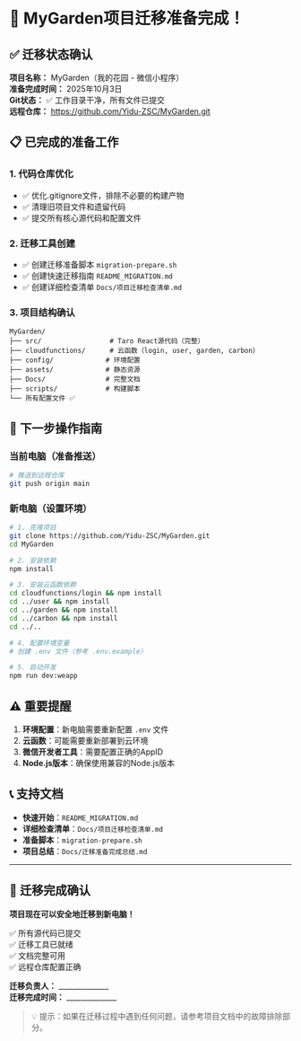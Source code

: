 # 🎉 MyGarden项目迁移准备完成！

## ✅ 迁移状态确认

**项目名称：** MyGarden（我的花园 - 微信小程序）  
**准备完成时间：** 2025年10月3日  
**Git状态：** ✅ 工作目录干净，所有文件已提交  
**远程仓库：** https://github.com/Yidu-ZSC/MyGarden.git

## 📋 已完成的准备工作

### 1. 代码仓库优化
- ✅ 优化.gitignore文件，排除不必要的构建产物
- ✅ 清理旧项目文件和遗留代码
- ✅ 提交所有核心源代码和配置文件

### 2. 迁移工具创建
- ✅ 创建迁移准备脚本 `migration-prepare.sh`
- ✅ 创建快速迁移指南 `README_MIGRATION.md`
- ✅ 创建详细检查清单 `Docs/项目迁移检查清单.md`

### 3. 项目结构确认
```
MyGarden/
├── src/                 # Taro React源代码（完整）
├── cloudfunctions/      # 云函数（login, user, garden, carbon）
├── config/             # 环境配置
├── assets/             # 静态资源
├── Docs/               # 完整文档
├── scripts/            # 构建脚本
└── 所有配置文件 ✅
```

## 🚀 下一步操作指南

### 当前电脑（准备推送）
```bash
# 推送到远程仓库
git push origin main
```

### 新电脑（设置环境）
```bash
# 1. 克隆项目
git clone https://github.com/Yidu-ZSC/MyGarden.git
cd MyGarden

# 2. 安装依赖
npm install

# 3. 安装云函数依赖
cd cloudfunctions/login && npm install
cd ../user && npm install
cd ../garden && npm install
cd ../carbon && npm install
cd ../..

# 4. 配置环境变量
# 创建 .env 文件（参考 .env.example）

# 5. 启动开发
npm run dev:weapp
```

## ⚠️ 重要提醒

1. **环境配置**：新电脑需要重新配置 `.env` 文件
2. **云函数**：可能需要重新部署到云环境
3. **微信开发者工具**：需要配置正确的AppID
4. **Node.js版本**：确保使用兼容的Node.js版本

## 📞 支持文档

- **快速开始**：`README_MIGRATION.md`
- **详细检查清单**：`Docs/项目迁移检查清单.md`
- **准备脚本**：`migration-prepare.sh`
- **项目总结**：`Docs/迁移准备完成总结.md`

---

## 🎯 迁移完成确认

**项目现在可以安全地迁移到新电脑！**

✅ 所有源代码已提交  
✅ 迁移工具已就绪  
✅ 文档完整可用  
✅ 远程仓库配置正确

**迁移负责人：** ______________  
**迁移完成时间：** ______________

> 💡 提示：如果在迁移过程中遇到任何问题，请参考项目文档中的故障排除部分。